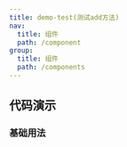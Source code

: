 ```yaml
---
title: demo-test(测试add方法)
nav:
  title: 组件
  path: /component
group:
  title: 组件
  path: /components
---
```


## 代码演示

### 基础用法

<code src="../packages/test-demo/demo/demo1.tsx" />